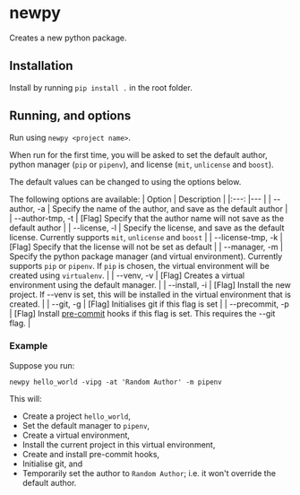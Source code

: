 # newpy
Creates a new python package.

## Installation

Install by running `pip install .` in the root folder.

## Running, and options

Run using `newpy <project name>`.

When run for the first time, you will be asked to set the default author, python manager (`pip` or `pipenv`), and license (`mit`, `unlicense` and `boost`). 

The default values can be changed to using the options below. 

The following options are available:
| Option 	| Description 	|
|:---:	|---	|
| --author, -a 	| Specify the name of the author, and save as the default author 	|
| --author-tmp, -t 	| [Flag] Specify that the author name will not save as the default author 	|
| --license, -l 	| Specify the license, and save as the default license. Currently supports `mit`, `unlicense` and `boost` 	|
| --license-tmp, -k 	| [Flag] Specify that the license will not be set as default 	|
| --manager, -m 	| Specify the python package manager (and virtual environment). Currently supports `pip` or `pipenv`. If `pip` is chosen, the virtual environment will be created using `virtualenv`. 	|
| --venv, -v 	| [Flag] Creates a virtual environment using the default manager. 	|
| --install, -i 	| [Flag] Install the new project. If --venv is set, this will be installed in the virtual environment that is created. 	|
| --git, -g 	| [Flag] Initialises git if this flag is set 	|
| --precommit, -p 	| [Flag] Install [pre-commit](https://pre-commit.com/) hooks if this flag is set. This requires the --git flag. 	|

### Example 
Suppose you run:

`newpy hello_world -vipg -at 'Random Author' -m pipenv`

This will:

 - Create a project `hello_world`,
 - Set the default manager to `pipenv`,
 - Create a virtual environment,
 - Install the current project in this virtual environment,
 - Create and install pre-commit hooks,
 - Initialise git, and
 - Temporarily set the author to `Random Author`; i.e. it won't override the default author.

